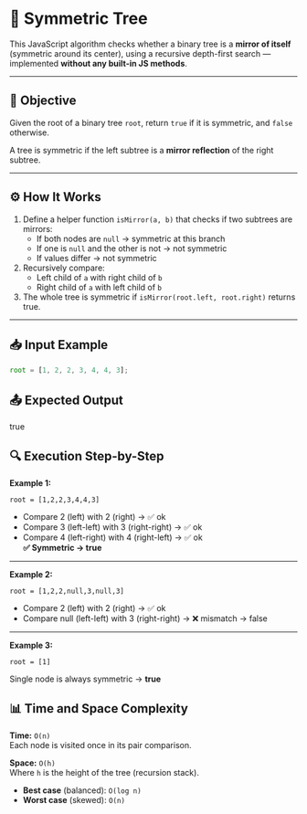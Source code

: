 # 🌲 Symmetric Tree

This JavaScript algorithm checks whether a binary tree is a **mirror of itself** (symmetric around its center), using a recursive depth-first search — implemented **without any built-in JS methods**.

---

## 🧠 Objective

Given the root of a binary tree `root`, return `true` if it is symmetric, and `false` otherwise.

A tree is symmetric if the left subtree is a **mirror reflection** of the right subtree.

---

## ⚙️ How It Works

1. Define a helper function `isMirror(a, b)` that checks if two subtrees are mirrors:
   - If both nodes are `null` → symmetric at this branch
   - If one is `null` and the other is not → not symmetric
   - If values differ → not symmetric
2. Recursively compare:
   - Left child of `a` with right child of `b`
   - Right child of `a` with left child of `b`
3. The whole tree is symmetric if `isMirror(root.left, root.right)` returns true.

---

## 📥 Input Example

```js
root = [1, 2, 2, 3, 4, 4, 3];
```

## 📤 Expected Output

true

## 🔍 Execution Step-by-Step

**Example 1:**

`root = [1,2,2,3,4,4,3]`

- Compare 2 (left) with 2 (right) → ✅ ok
- Compare 3 (left-left) with 3 (right-right) → ✅ ok
- Compare 4 (left-right) with 4 (right-left) → ✅ ok  
  **✅ Symmetric → true**

---

**Example 2:**

`root = [1,2,2,null,3,null,3]`

- Compare 2 (left) with 2 (right) → ✅ ok
- Compare null (left-left) with 3 (right-right) → ❌ mismatch → false

---

**Example 3:**

`root = [1]`

Single node is always symmetric → **true**

## 📊 Time and Space Complexity

**Time:** `O(n)`  
Each node is visited once in its pair comparison.

**Space:** `O(h)`  
Where `h` is the height of the tree (recursion stack).

- **Best case** (balanced): `O(log n)`
- **Worst case** (skewed): `O(n)`
